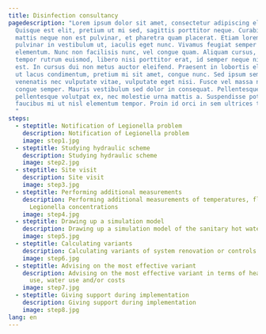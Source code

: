 ```yaml
---
title: Disinfection consultancy
pagedescription: "Lorem ipsum dolor sit amet, consectetur adipiscing elit.
  Quisque est elit, pretium ut mi sed, sagittis porttitor neque. Curabitur
  mattis neque non est pulvinar, et pharetra quam placerat. Etiam lorem metus,
  pulvinar in vestibulum ut, iaculis eget nunc. Vivamus feugiat semper
  elementum. Nunc non facilisis nunc, vel congue quam. Aliquam cursus, arcu
  tempor rutrum euismod, libero nisi porttitor erat, id semper neque nisi et
  est. In cursus dui non metus auctor eleifend. Praesent in lobortis elit. Sed
  ut lacus condimentum, pretium mi sit amet, congue nunc. Sed ipsum sem,
  venenatis nec vulputate vitae, vulputate eget nisi. Fusce vel massa nec magna
  congue semper. Mauris vestibulum sed dolor in consequat. Pellentesque
  pellentesque volutpat ex, nec molestie urna mattis a. Suspendisse potenti. Sed
  faucibus mi ut nisl elementum tempor. Proin id orci in sem ultrices tincidunt.
  "
steps:
  - steptitle: Notification of Legionella problem
    description: Notification of Legionella problem
    image: step1.jpg
  - steptitle: Studying hydraulic scheme
    description: Studying hydraulic scheme
    image: step2.jpg
  - steptitle: Site visit
    description: Site visit
    image: step3.jpg
  - steptitle: Performing additional measurements
    description: Performing additional measurements of temperatures, flow rates and
      Legionella concentrations
    image: step4.jpg
  - steptitle: Drawing up a simulation model
    description: Drawing up a simulation model of the sanitary hot water system
    image: step5.jpg
  - steptitle: Calculating variants
    description: Calculating variants of system renovation or controls
    image: step6.jpg
  - steptitle: Advising on the most effective variant
    description: Advising on the most effective variant in terms of health, energy
      use, water use and/or costs
    image: step7.jpg
  - steptitle: Giving support during implementation
    description: Giving support during implementation
    image: step8.jpg
lang: en
---
```

